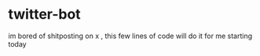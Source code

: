 # twitter-bot
im bored of shitposting on x , this few lines of code will do it for me starting today
